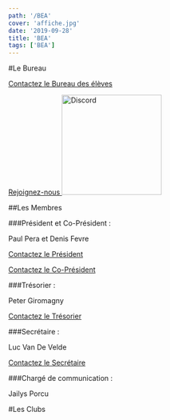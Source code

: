 ```yaml
---
path: '/BEA'
cover: 'affiche.jpg'
date: '2019-09-28'
title: 'BEA'
tags: ['BEA']
---
```



#Le Bureau

<a href="mailto:bde-aix@viacesi.fr"> Contactez le Bureau des élèves </a>

<a href="https://discord.gg/wHcspBT" target="_blank" sizes="(max-width: 250px)">Rejoignez-nous <img src="/discord.png" alt="Discord" style="width: 200px;" /></a>

##Les Membres

###Président et Co-Président :

Paul Pera et Denis Fevre

<a href="mailto:paul.pera@viacesi.fr"> Contactez le Président </a>

<a href="mailto:denis.fevre@viacesi.fr"> Contactez le Co-Président </a>

###Trésorier :

Peter Giromagny

<a href="mailto:peter.giromagny@viacesi.fr"> Contactez le Trésorier </a>

###Secrétaire :

Luc Van De Velde

<a href="mailto:luc.vandevelde@viacesi.fr"> Contactez le Secrétaire </a>

###Chargé de communication :

Jailys Porcu


#Les Clubs



